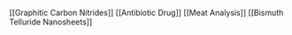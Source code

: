 [[Graphitic Carbon Nitrides]]
[[Antibiotic Drug]]
[[Meat Analysis]]
[[Bismuth Telluride Nanosheets]]
